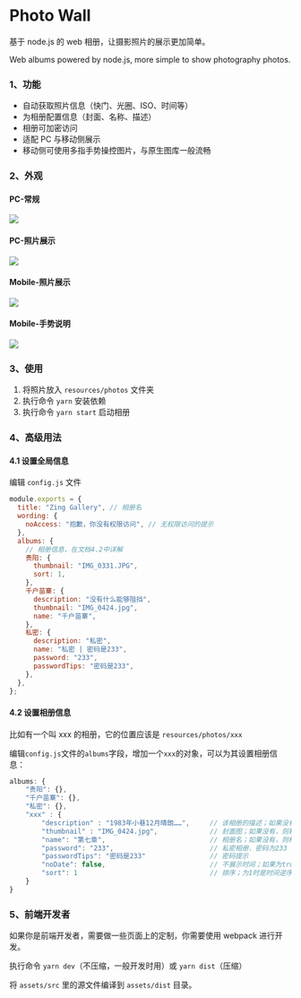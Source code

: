 # Photo Wall

基于 node.js 的 web 相册，让摄影照片的展示更加简单。

Web albums powered by node.js, more simple to show photography photos.

### 1、功能

- 自动获取照片信息（快门、光圈、ISO、时间等）
- 为相册配置信息（封面、名称、描述）
- 相册可加密访问
- 适配 PC 与移动侧展示
- 移动侧可使用多指手势操控图片，与原生图库一般流畅

### 2、外观

#### PC-常规

![](https://cloud.githubusercontent.com/assets/2024949/19653136/ea05893c-9a45-11e6-9e6c-6ef8879e1df1.png)

#### PC-照片展示

![](https://cloud.githubusercontent.com/assets/2024949/19653268/7ac9106a-9a46-11e6-845d-0f78e8d7e0b2.png)

#### Mobile-照片展示

![](https://cloud.githubusercontent.com/assets/2024949/19653432/18bbe77a-9a47-11e6-830b-e3929e6e9f17.png)

#### Mobile-手势说明

![](https://cloud.githubusercontent.com/assets/2024949/19653657/eb6aba66-9a47-11e6-92de-565d07b38c77.png)

### 3、使用

1. 将照片放入 `resources/photos` 文件夹
2. 执行命令 `yarn` 安装依赖
3. 执行命令 `yarn start` 启动相册

### 4、高级用法

#### 4.1 设置全局信息

编辑 `config.js` 文件

```js
module.exports = {
  title: "Zing Gallery", // 相册名
  wording: {
    noAccess: "抱歉，你没有权限访问", // 无权限访问的提示
  },
  albums: {
    // 相册信息，在文档4.2中详解
    贵阳: {
      thumbnail: "IMG_0331.JPG",
      sort: 1,
    },
    千户苗寨: {
      description: "没有什么能够阻挡",
      thumbnail: "IMG_0424.jpg",
      name: "千户苗寨",
    },
    私密: {
      description: "私密",
      name: "私密 | 密码是233",
      password: "233",
      passwordTips: "密码是233",
    },
  },
};
```

#### 4.2 设置相册信息

比如有一个叫 xxx 的相册，它的位置应该是 `resources/photos/xxx`

编辑`config.js`文件的`albums`字段，增加一个`xxx`的对象，可以为其设置相册信息：

```js
albums: {
	"贵阳": {},
	"千户苗寨": {},
	"私密": {},
	"xxx" : {
		"description" : "1983年小巷12月晴朗……",     // 该相册的描述；如果没有，则不展示
		"thumbnail" : "IMG_0424.jpg",             // 封面图；如果没有，则默认取第一张作为封面
		"name": "第七章",                          // 相册名；如果没有，则相册名为xxx
		"password": "233",						  // 私密相册，密码为233
		"passwordTips": "密码是233"				// 密码提示
		"noDate": false,                          // 不展示时间；如果为true，则不展示照片时间信息；默认没有，即false
		"sort": 1								  // 排序；为1时是时间逆序；默认或不填是时间正序
	}
}

```

### 5、前端开发者

如果你是前端开发者，需要做一些页面上的定制，你需要使用 webpack 进行开发。

执行命令 `yarn dev`（不压缩，一般开发时用）或 `yarn dist`（压缩）

将 `assets/src` 里的源文件编译到 `assets/dist` 目录。
